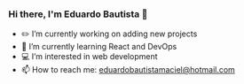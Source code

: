 ### Hi there, I'm Eduardo Bautista 👋

- :pencil2: I’m currently working on adding new projects
- 🌱 I’m currently learning React and DevOps
- :computer: I’m interested in web development
- 📫 How to reach me: eduardobautistamaciel@hotmail.com


